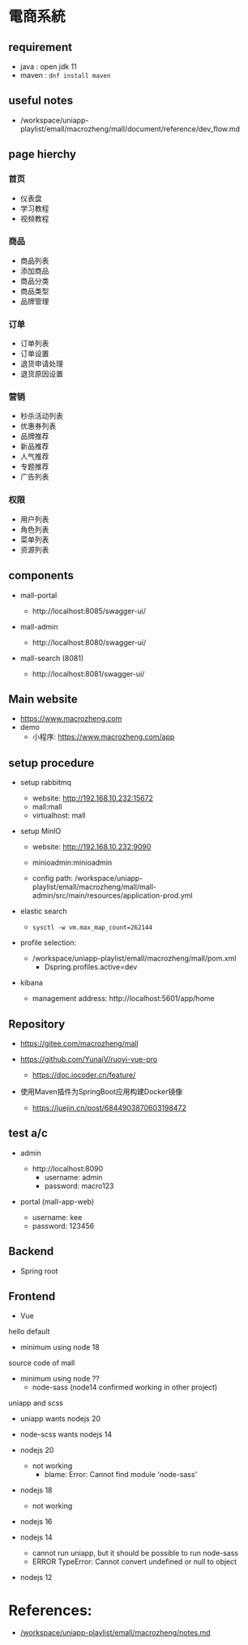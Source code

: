 
# 電商系統

## requirement
  - java : open jdk 11
  - maven : `dnf install maven`

## useful notes
  - /workspace/uniapp-playlist/emall/macrozheng/mall/document/reference/dev_flow.md

## page hierchy

### 首页
- 仪表盘
- 学习教程
- 视频教程

### 商品

- 商品列表
- 添加商品
- 商品分类
- 商品类型
- 品牌管理

### 订单

- 订单列表
- 订单设置
- 退货申请处理
- 退货原因设置

### 营销

- 秒杀活动列表
- 优惠券列表
- 品牌推荐
- 新品推荐
- 人气推荐
- 专题推荐
- 广告列表

### 权限

- 用户列表
- 角色列表
- 菜单列表
- 资源列表


## components
  - mall-portal
    - http://localhost:8085/swagger-ui/

  - mall-admin
    - http://localhost:8080/swagger-ui/

  - mall-search (8081)
    - http://localhost:8081/swagger-ui/


## Main website
  - https://www.macrozheng.com
  - demo
    - 小程序: https://www.macrozheng.com/app


## setup procedure
  - setup rabbitmq
    - website: http://192.168.10.232:15672
    - mall:mall 
    - virtualhost: mall

  - setup  MinIO
    - website: http://192.168.10.232:9090
    - minioadmin:minioadmin

    - config path: /workspace/uniapp-playlist/emall/macrozheng/mall/mall-admin/src/main/resources/application-prod.yml

  - elastic search
    - `sysctl -w vm.max_map_count=262144`

  - profile selection:
    - /workspace/uniapp-playlist/emall/macrozheng/mall/pom.xml
      - Dspring.profiles.active=dev

  - kibana
    - management address: http://localhost:5601/app/home

## Repository
  - https://gitee.com/macrozheng/mall
  - https://github.com/YunaiV/ruoyi-vue-pro
    - https://doc.iocoder.cn/feature/

  - 使用Maven插件为SpringBoot应用构建Docker镜像 
    - https://juejin.cn/post/6844903870603198472

## test a/c
  - admin
    - http://localhost:8090
      - username: admin
      - password: macro123

  - portal (mall-app-web)
      - username: kee
      - password: 123456

## Backend
  - Spring root

## Frontend
  - Vue


hello default 
  - minimum using node 18

source code of mall 
  - minimum using node ??
    - node-sass (node14 confirmed working in other project)
  

uniapp and scss
  - uniapp wants nodejs 20
  - node-scss wants nodejs 14
  
  - nodejs 20
    - not working
      - blame: Error: Cannot find module 'node-sass'

  - nodejs 18
    - not working
  - nodejs 16
  - nodejs 14
    - cannot run uniapp, but it should be possible to run node-sass
    - ERROR  TypeError: Cannot convert undefined or null to object
  - nodejs 12


# References:
  - [/workspace/uniapp-playlist/emall/macrozheng/notes.md](/workspace/uniapp-playlist/emall/macrozheng/notes.md)
